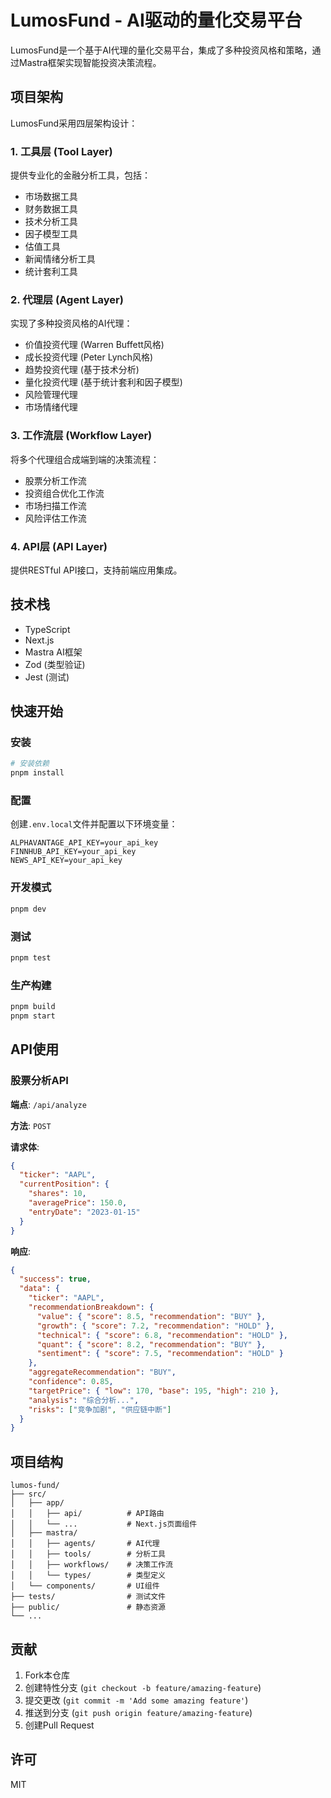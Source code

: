 # LumosFund - AI驱动的量化交易平台

LumosFund是一个基于AI代理的量化交易平台，集成了多种投资风格和策略，通过Mastra框架实现智能投资决策流程。

## 项目架构

LumosFund采用四层架构设计：

### 1. 工具层 (Tool Layer)
提供专业化的金融分析工具，包括：
- 市场数据工具
- 财务数据工具
- 技术分析工具
- 因子模型工具
- 估值工具
- 新闻情绪分析工具
- 统计套利工具

### 2. 代理层 (Agent Layer)
实现了多种投资风格的AI代理：
- 价值投资代理 (Warren Buffett风格)
- 成长投资代理 (Peter Lynch风格)
- 趋势投资代理 (基于技术分析)
- 量化投资代理 (基于统计套利和因子模型)
- 风险管理代理
- 市场情绪代理

### 3. 工作流层 (Workflow Layer)
将多个代理组合成端到端的决策流程：
- 股票分析工作流
- 投资组合优化工作流
- 市场扫描工作流
- 风险评估工作流

### 4. API层 (API Layer)
提供RESTful API接口，支持前端应用集成。

## 技术栈

- TypeScript
- Next.js
- Mastra AI框架
- Zod (类型验证)
- Jest (测试)

## 快速开始

### 安装

```bash
# 安装依赖
pnpm install
```

### 配置

创建`.env.local`文件并配置以下环境变量：
```
ALPHAVANTAGE_API_KEY=your_api_key
FINNHUB_API_KEY=your_api_key
NEWS_API_KEY=your_api_key
```

### 开发模式

```bash
pnpm dev
```

### 测试

```bash
pnpm test
```

### 生产构建

```bash
pnpm build
pnpm start
```

## API使用

### 股票分析API

**端点**: `/api/analyze`

**方法**: `POST`

**请求体**:
```json
{
  "ticker": "AAPL",
  "currentPosition": {
    "shares": 10,
    "averagePrice": 150.0,
    "entryDate": "2023-01-15"
  }
}
```

**响应**:
```json
{
  "success": true,
  "data": {
    "ticker": "AAPL",
    "recommendationBreakdown": {
      "value": { "score": 8.5, "recommendation": "BUY" },
      "growth": { "score": 7.2, "recommendation": "HOLD" },
      "technical": { "score": 6.8, "recommendation": "HOLD" },
      "quant": { "score": 8.2, "recommendation": "BUY" },
      "sentiment": { "score": 7.5, "recommendation": "HOLD" }
    },
    "aggregateRecommendation": "BUY",
    "confidence": 0.85,
    "targetPrice": { "low": 170, "base": 195, "high": 210 },
    "analysis": "综合分析...",
    "risks": ["竞争加剧", "供应链中断"]
  }
}
```

## 项目结构

```
lumos-fund/
├── src/
│   ├── app/
│   │   ├── api/          # API路由
│   │   └── ...           # Next.js页面组件
│   ├── mastra/
│   │   ├── agents/       # AI代理
│   │   ├── tools/        # 分析工具
│   │   ├── workflows/    # 决策工作流
│   │   └── types/        # 类型定义
│   └── components/       # UI组件
├── tests/                # 测试文件
├── public/               # 静态资源
└── ...
```

## 贡献

1. Fork本仓库
2. 创建特性分支 (`git checkout -b feature/amazing-feature`)
3. 提交更改 (`git commit -m 'Add some amazing feature'`)
4. 推送到分支 (`git push origin feature/amazing-feature`)
5. 创建Pull Request

## 许可

MIT
